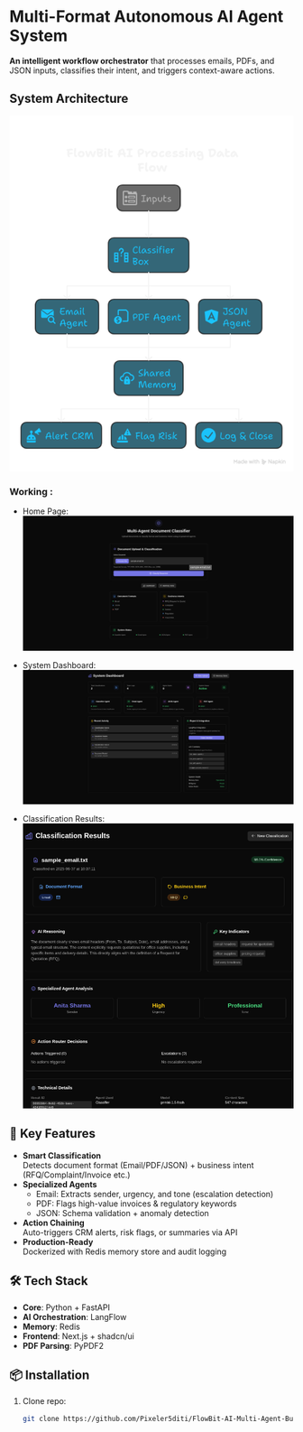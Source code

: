# Multi-Format Autonomous AI Agent System

**An intelligent workflow orchestrator** that processes emails, PDFs, and JSON inputs, classifies their intent, and triggers context-aware actions.

## System Architecture
![System Diagram](https://github.com/Pixeler5diti/FlowBit-AI-Multi-Agent-Buisness-Document-Processor/blob/1cdaa201f77dede0703fee5799590c0d95e5a0ca/attached_assets/flowbit%20ai%20demo.png) 

### Working :
- Home Page:
![a](https://github.com/Pixeler5diti/FlowBit-AI-Multi-Agent-Buisness-Document-Processor/blob/260099230d6e7a6159205c2dc779f2f566f07fa6/attached_assets/a.png)

- System Dashboard:
  ![b](https://github.com/Pixeler5diti/FlowBit-AI-Multi-Agent-Buisness-Document-Processor/blob/260099230d6e7a6159205c2dc779f2f566f07fa6/attached_assets/b.png)

- Classification Results:
![c](https://github.com/Pixeler5diti/FlowBit-AI-Multi-Agent-Buisness-Document-Processor/blob/260099230d6e7a6159205c2dc779f2f566f07fa6/attached_assets/c.png)


## 🚀 Key Features
- **Smart Classification**  
  Detects document format (Email/PDF/JSON) + business intent (RFQ/Complaint/Invoice etc.)
- **Specialized Agents**  
  - Email: Extracts sender, urgency, and tone (escalation detection)  
  - PDF: Flags high-value invoices & regulatory keywords  
  - JSON: Schema validation + anomaly detection  
- **Action Chaining**  
  Auto-triggers CRM alerts, risk flags, or summaries via API  
- **Production-Ready**  
  Dockerized with Redis memory store and audit logging  

## 🛠️ Tech Stack
- **Core**: Python + FastAPI  
- **AI Orchestration**: LangFlow  
- **Memory**: Redis  
- **Frontend**: Next.js + shadcn/ui  
- **PDF Parsing**: PyPDF2  

## 📦 Installation
1. Clone repo:
   ```bash
   git clone https://github.com/Pixeler5diti/FlowBit-AI-Multi-Agent-Buisness-Document-Processor
   ```
